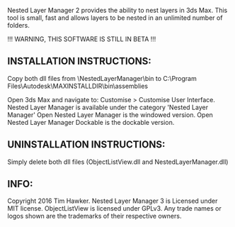 Nested Layer Manager 2 provides the ability to nest layers in 3ds Max. This tool is small, fast and allows layers to be nested in an unlimited number of folders.

!!! WARNING, THIS SOFTWARE IS STILL IN BETA !!!

INSTALLATION INSTRUCTIONS:
--------------------------------------

Copy both dll files from \NestedLayerManager\bin to C:\Program Files\Autodesk\MAXINSTALLDIR\bin\assemblies 

Open 3ds Max and navigate to: Customise > Customise User Interface.
Nested Layer Manager is available under the category 'Nested Layer Manager'
Open Nested Layer Manager is the windowed version.
Open Nested Layer Manager Dockable is the dockable version.


UNINSTALLATION INSTRUCTIONS:
--------------------------------------

Simply delete both dll files (ObjectListView.dll and NestedLayerManager.dll)


INFO:
--------------------------------------

Copyright 2016 Tim Hawker.
Nested Layer Manager 3 is Licensed under MIT license. 
ObjectListView is licensed under GPLv3.
Any trade names or logos shown are the trademarks of their respective owners.
